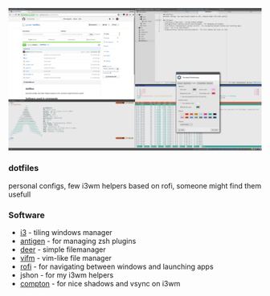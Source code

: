 ![Screenshot](https://raw.githubusercontent.com/gcoda/dotfiles/master/screenshot.png)

### dotfiles
personal configs, few i3wm helpers based on rofi, someone might find them usefull

### Software
- [i3](https://i3wm.org/) - tiling windows manager
- [antigen](https://github.com/zsh-users/antigen) - for managing zsh plugins
- [deer](https://github.com/Vifon/deer) - simple filemanager
- [vifm](https://github.com/vifm/vifm) - vim-like file manager
- [rofi](https://davedavenport.github.io/rofi) - for navigating between windows and launching apps
- jshon - for my i3wm helpers
- [compton](https://github.com/chjj/compton) - for nice shadows and vsync on i3wm
